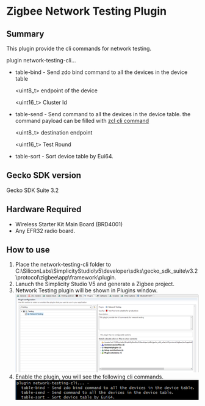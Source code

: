 # Zigbee Network Testing Plugin #

## Summary ##
This plugin provide the cli commands for network testing.

plugin network-testing-cli... 

* table-bind - Send zdo bind command to all the devices in the device table

	<uint8_t>  endpoint of the device

    
    <uint16_t>  Cluster Id
	
*  table-send - Send command to all the devices in the device table. the command payload can be filled with [zcl cli command](https://docs.silabs.com/zigbee/6.10/zigbee-af-api/zcl-global)

    <uint8_t>  destination endpoint


    <uint16_t>  Test Round
	
 * table-sort - Sort device table by Eui64.


## Gecko SDK version ##

Gecko SDK Suite 3.2

## Hardware Required ##

* Wireless Starter Kit Main Board (BRD4001)
* Any EFR32 radio board.


## How to use ##
1. Place the network-testing-cli folder to C:\SiliconLabs\SimplicityStudio\v5\developer\sdks\gecko_sdk_suite\v3.2\protocol\zigbee\app\framework\plugin.
2. Lanuch the Simplicity Studio V5 and generate a Zigbee project.
3. Network Testing plugin will be shown in Plugins window.
![zigbee](doc/network_testing_plugin.PNG)
4. Enable the plugin, you will see the following cli commands.                
![cli](doc/cli.PNG)

